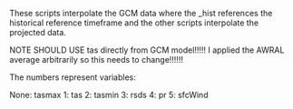 These scripts interpolate the GCM data where the _hist references the historical reference timeframe and the other scripts interpolate the projected data.

NOTE SHOULD USE tas directly from GCM model!!!!! I applied the AWRAL average arbitrarily so this needs to change!!!!!!

The numbers represent variables:

None: tasmax
1: tas
2: tasmin
3: rsds
4: pr
5: sfcWind
